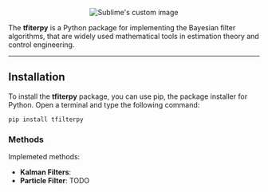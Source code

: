 


<p align="center">
  <img src="branding/logo/tfilters-logo.jpeg?" alt="Sublime's custom image"/>
</p>


The **tfiterpy** is a Python package for implementing the Bayesian filter algorithms, that are widely used mathematical tools in estimation theory and control engineering. 

_______
## Installation

To install the **tfiterpy** package, you can use pip, the package installer for Python. Open a terminal and type the following command:

``` 
pip install tfilterpy
```

### Methods
Implemeted methods:
- **Kalman Filters**:  
- **Particle Filter**: TODO
    
    